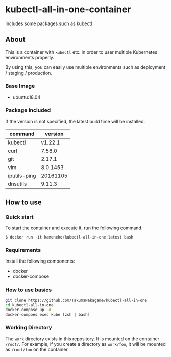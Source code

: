 # kubectl-all-in-one-container
Includes some packages such as kubectl

## About
This is a container with `kubectl` etc. in order to user multiple Kubernetes environments properly.

By using this, you can easily use multiple environments such as deployment / staging / production.

### Base Image
- ubuntu:18.04

### Package included
If the version is not specified, the latest build time will be installed.

| command | version |
| --- | --- |
| kubectl | v1.22.1 |
| curl | 7.58.0 |
| git | 2.17.1 |
| vim | 8.0.1453 |
| iputils-ping | 20161105 |
| dnsutils | 9.11.3 |

## How to use

### Quick start

To start the container and execute it, run the following command.

```
$ docker run -it kameneko/kubectl-all-in-one:latest bash
```

### Requirements
Install the following components:

- docker
- docker-compose

### How to use basics
```bash
git clone https://github.com/TakumaNakagame/kubectl-all-in-one
cd kubectl-all-in-one
docker-compose up -d
docker-compoes exec kube [zsh | bash]
```

### Working Directory
The `work` directory exists in this repository. It is mounted on the container `/root/`. For example, if you create a directory as `work/foo`, it will be mounted as `/root/foo` on the container.